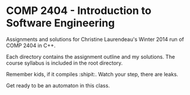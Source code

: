COMP 2404 - Introduction to Software Engineering
========

Assignments and solutions for Christine Laurendeau's Winter 2014 run of COMP 2404 in C++. 

Each directory contains the assignment outline and my solutions. The course syllabus is included in the root directory.

Remember kids, if it compiles :shipit:. Watch your step, there are leaks.

Get ready to be an automaton in this class.
